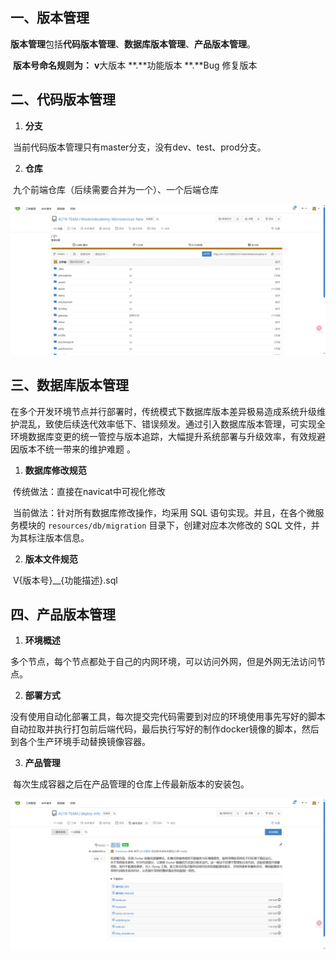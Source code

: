 ## 一、版本管理

​	**版本管理**包括**代码版本管理**、**数据库版本管理**、**产品版本管理**。

​	**版本号命名规则为：** **v**大版本 **.**功能版本 **.**Bug 修复版本



## 二、代码版本管理

1. **分支**

​	当前代码版本管理只有master分支，没有dev、test、prod分支。

2. **仓库**

​	九个前端仓库（后续需要合并为一个）、一个后端仓库



![image-20250429013423943](https://raw.githubusercontent.com/she1110/typora-/master/image-20250429013423943.png)





## 三、数据库版本管理

​	在多个开发环境节点并行部署时，传统模式下数据库版本差异极易造成系统升级维护混乱，致使后续迭代效率低下、错误频发。通过引入数据库版本管理，可实现全环境数据库变更的统一管控与版本追踪，大幅提升系统部署与升级效率，有效规避因版本不统一带来的维护难题 。

1. **数据库修改规范**

​	传统做法：直接在navicat中可视化修改

​	当前做法：针对所有数据库修改操作，均采用 SQL 语句实现。并且，在各个微服务模块的 `resources/db/migration` 目录下，创建对应本次修改的 SQL 文件，并为其标注版本信息。



2. **版本文件规范**

​	V{版本号}__{功能描述}.sql









## 四、产品版本管理

1. **环境概述**

​	多个节点，每个节点都处于自己的内网环境，可以访问外网，但是外网无法访问节点。

2. **部署方式**

​	没有使用自动化部署工具，每次提交完代码需要到对应的环境使用事先写好的脚本自动拉取并执行打包前后端代码，最后执行写好的制作docker镜像的脚本，然后到各个生产环境手动替换镜像容器。

3. **产品管理**

​	每次生成容器之后在产品管理的仓库上传最新版本的安装包。

![image-20250429015101625](https://raw.githubusercontent.com/she1110/typora-/master/image-20250429015101625.png)



















